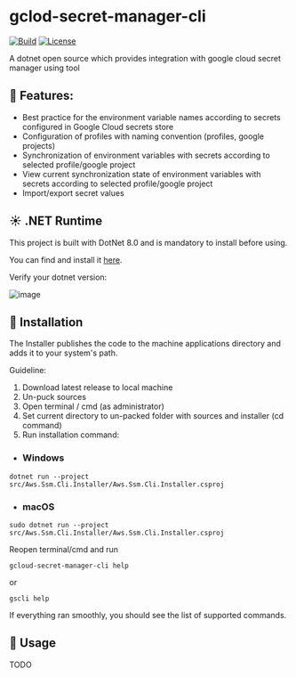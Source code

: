 # gclod-secret-manager-cli

[![Build](https://github.com/dmitrysigalov/gclod-secret-manager-cli/workflows/Build/badge.svg)](https://github.com/dmitrysigalov/gclod-secret-manager-cli/actions/workflows/build.yml)
[![License](https://badgen.net/github/license/dmitrysigalov/gclod-secret-manager-cli)](https://github.com/DmitrySigalov/gclod-secret-manager-cli/blob/main/LICENSE)

A dotnet open source which provides integration with google cloud secret manager using tool

## :gift: Features:
- Best practice for the environment variable names according to secrets configured in Google Cloud secrets store
- Configuration of profiles with naming convention (profiles, google projects)
- Synchronization of environment variables with secrets according to selected profile/google project
- View current synchronization state of environment variables with secrets according to selected profile/google project
- Import/export secret values

## :sunny: .NET Runtime
This project is built with DotNet 8.0 and is mandatory to install before using.

You can find and install it [here](https://dotnet.microsoft.com/en-us/download/dotnet/8.0).

Verify your dotnet version:

![image](https://user-images.githubusercontent.com/31489258/153608978-cced639e-af42-4485-8c15-5333325b0883.png)

## :gift: Installation

The Installer publishes the code to the machine applications directory and adds it to your system's path.

Guideline:
1. Download latest release to local machine
2. Un-puck sources
3. Open terminal / cmd (as administrator)
4. Set current directory to un-packed folder with sources and installer (cd command)
5. Run installation command:

- ### Windows
```
dotnet run --project src/Aws.Ssm.Cli.Installer/Aws.Ssm.Cli.Installer.csproj
```

- ### macOS
```
sudo dotnet run --project src/Aws.Ssm.Cli.Installer/Aws.Ssm.Cli.Installer.csproj
```

Reopen terminal/cmd and run
```
gcloud-secret-manager-cli help
```
or
```
gscli help
```
If everything ran smoothly, you should see the list of supported commands.

## :tada: Usage

TODO
